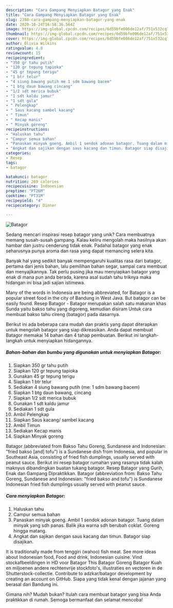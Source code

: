 ```yaml
---
description: "Cara Gampang Menyiapkan Batagor yang Enak"
title: "Cara Gampang Menyiapkan Batagor yang Enak"
slug: 2398-cara-gampang-menyiapkan-batagor-yang-enak
date: 2020-10-24T16:58:36.564Z
image: https://img-global.cpcdn.com/recipes/6d59bfe006de12af/751x532cq70/batagor-foto-resep-utama.jpg
thumbnail: https://img-global.cpcdn.com/recipes/6d59bfe006de12af/751x532cq70/batagor-foto-resep-utama.jpg
cover: https://img-global.cpcdn.com/recipes/6d59bfe006de12af/751x532cq70/batagor-foto-resep-utama.jpg
author: Olivia Wilkins
ratingvalue: 4.8
reviewcount: 15
recipeingredient:
- "350 gr tahu putih"
- "120 gr tepung tapioka"
- "45 gr tepung terigu"
- "1 btr telur"
- "4 siung bawang putih me 1 sdm bawang bacem"
- "1 btg daun bawang cincang"
- "1/2 sdt merica bubuk"
- "1 sdt kaldu jamur"
- "1 sdt gula"
- " Pelengkap"
- " Saus kacang sambel kacang"
- " Timun"
- " Kecap manis"
- " Minyak goreng"
recipeinstructions:
- "Haluskan tahu"
- "Campur semua bahan"
- "Panaskan minyak goeng. Ambil 1 sendok adonan batagor. Tuang dalam minyak yang sdh panas. Balik jika warna sdh berubah coklat. Goreng hingga matang."
- "Angkat dan sajikan dengan saus kacang dan timun. Batagor siap disajikan."
categories:
- Resep
tags:
- batagor

katakunci: batagor 
nutrition: 269 calories
recipecuisine: Indonesian
preptime: "PT26M"
cooktime: "PT31M"
recipeyield: "4"
recipecategory: Dinner

---
```



![Batagor](https://img-global.cpcdn.com/recipes/6d59bfe006de12af/751x532cq70/batagor-foto-resep-utama.jpg)

Sedang mencari inspirasi resep batagor yang unik? Cara membuatnya memang susah-susah gampang. Kalau keliru mengolah maka hasilnya akan hambar dan justru cenderung tidak enak. Padahal batagor yang enak seharusnya punya aroma dan rasa yang dapat memancing selera kita.

Banyak hal yang sedikit banyak mempengaruhi kualitas rasa dari batagor, pertama dari jenis bahan, lalu pemilihan bahan segar, sampai cara membuat dan menyajikannya. Tak perlu pusing jika mau menyiapkan batagor yang enak di mana pun anda berada, karena asal sudah tahu triknya maka hidangan ini bisa jadi sajian istimewa.

Many of the words in Indonesia are being abbreviated, for Batagor is a popular street food in the city of Bandung in West Java. But batagor can be easily found. Resep Batagor - Batagor merupakan salah satu makanan khas Sunda yaitu bakso tahu yang digoreng, kemudian disiram Untuk cara membuat bakso tahu cireng (batagor) pada dasarnya.


Berikut ini ada beberapa cara mudah dan praktis yang dapat diterapkan untuk mengolah batagor yang siap dikreasikan. Anda dapat membuat Batagor memakai 14 bahan dan 4 tahap pembuatan. Berikut ini langkah-langkah untuk menyiapkan hidangannya.

<!--inarticleads1-->

##### Bahan-bahan dan bumbu yang digunakan untuk menyiapkan Batagor:

1. Siapkan 350 gr tahu putih
1. Siapkan 120 gr tepung tapioka
1. Gunakan 45 gr tepung terigu
1. Siapkan 1 btr telur
1. Sediakan 4 siung bawang putih (me: 1 sdm bawang bacem)
1. Siapkan 1 btg daun bawang, cincang
1. Siapkan 1/2 sdt merica bubuk
1. Gunakan 1 sdt kaldu jamur
1. Sediakan 1 sdt gula
1. Ambil  Pelengkap
1. Siapkan  Saus kacang/ sambel kacang
1. Ambil  Timun
1. Sediakan  Kecap manis
1. Siapkan  Minyak goreng


Batagor (abbreviated from Bakso Tahu Goreng, Sundanese and Indonesian: &#34;fried bakso [and] tofu&#34;) is a Sundanese dish from Indonesia, and popular in Southeast Asia, consisting of fried fish dumplings, usually served with peanut sauce. Berikut ini resep batagor rumahan yang rasanya tidak kalah maknyus dibandingkan buatan tukang batagor. Resep Batagor yang Gurih, Enak dan Gampang Dipraktikkan. Batagor (abbreviation from: Bakso Tahu Goreng, Sundanese and Indonesian: &#34;fried bakso and tofu&#34;) is Sundanese Indonesian fried fish dumplings usually served with peanut sauce. 

<!--inarticleads2-->

##### Cara menyiapkan Batagor:

1. Haluskan tahu
1. Campur semua bahan
1. Panaskan minyak goeng. Ambil 1 sendok adonan batagor. Tuang dalam minyak yang sdh panas. Balik jika warna sdh berubah coklat. Goreng hingga matang.
1. Angkat dan sajikan dengan saus kacang dan timun. Batagor siap disajikan.


It is traditionally made from tenggiri (wahoo) fish meat. See more ideas about Indonesian food, Food and drink, Indonesian cuisine. Vind stockafbeeldingen in HD voor Batagor This Batagor Goreng Batagor Kuah en miljoenen andere rechtenvrije stockfoto&#39;s, illustraties en vectoren in de Shutterstock-collectie. Contribute to adzkar/batagor development by creating an account on GitHub. Siapa yang tidak kenal dengan jajanan yang berasal dari Bandung ini. 

Gimana nih? Mudah bukan? Itulah cara membuat batagor yang bisa Anda praktikkan di rumah. Semoga bermanfaat dan selamat mencoba!
